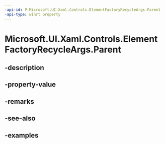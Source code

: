 ```yaml
---
-api-id: P:Microsoft.UI.Xaml.Controls.ElementFactoryRecycleArgs.Parent
-api-type: winrt property
---
```


<!-- Property syntax.
public UIElement Parent { get;  set; }
-->

# Microsoft.UI.Xaml.Controls.ElementFactoryRecycleArgs.Parent

## -description

## -property-value

## -remarks

## -see-also

## -examples

